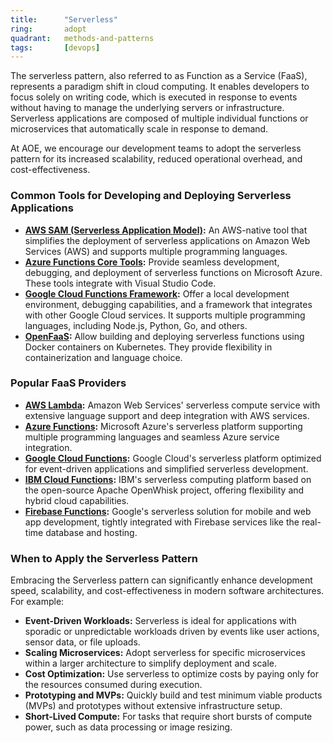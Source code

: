 ```yaml
---
title:      "Serverless"
ring:       adopt
quadrant:   methods-and-patterns
tags:       [devops]
---
```


The serverless pattern, also referred to as Function as a Service (FaaS), represents a paradigm shift in cloud computing. It enables developers to focus solely on writing code, which is executed in response to events without having to manage the underlying servers or infrastructure. Serverless applications are composed of multiple individual functions or microservices that automatically scale in response to demand.

At AOE, we encourage our development teams to adopt the serverless pattern for its increased scalability, reduced operational overhead, and cost-effectiveness.

### Common Tools for Developing and Deploying Serverless Applications

- **[AWS SAM (Serverless Application Model)](https://aws.amazon.com/serverless/sam/):** An AWS-native tool that simplifies the deployment of serverless applications on Amazon Web Services (AWS) and supports multiple programming languages.
- **[Azure Functions Core Tools](https://github.com/Azure/azure-functions-core-tools/):** Provide seamless development, debugging, and deployment of serverless functions on Microsoft Azure. These tools integrate with Visual Studio Code.
- **[Google Cloud Functions Framework](https://cloud.google.com/functions/docs/functions-framework/):** Offer a local development environment, debugging capabilities, and a framework that integrates with other Google Cloud services. It supports multiple programming languages, including Node.js, Python, Go, and others.
- **[OpenFaaS](https://www.openfaas.com/):** Allow building and deploying serverless functions using Docker containers on Kubernetes. They provide flexibility in containerization and language choice.

### Popular FaaS Providers

- **[AWS Lambda](https://aws.amazon.com/lambda/):** Amazon Web Services' serverless compute service with extensive language support and deep integration with AWS services.
- **[Azure Functions](https://azure.microsoft.com/services/functions/):** Microsoft Azure's serverless platform supporting multiple programming languages and seamless Azure service integration.
- **[Google Cloud Functions](https://cloud.google.com/functions):** Google Cloud's serverless platform optimized for event-driven applications and simplified serverless development.
- **[IBM Cloud Functions](https://www.ibm.com/cloud/functions):** IBM's serverless computing platform based on the open-source Apache OpenWhisk project, offering flexibility and hybrid cloud capabilities.
- **[Firebase Functions](https://firebase.google.com/docs/functions):** Google's serverless solution for mobile and web app development, tightly integrated with Firebase services like the real-time database and hosting.

### When to Apply the Serverless Pattern

Embracing the Serverless pattern can significantly enhance development speed, scalability, and cost-effectiveness in modern software architectures. For example:

- **Event-Driven Workloads:** Serverless is ideal for applications with sporadic or unpredictable workloads driven by events like user actions, sensor data, or file uploads.
- **Scaling Microservices:** Adopt serverless for specific microservices within a larger architecture to simplify deployment and scale.
- **Cost Optimization:** Use serverless to optimize costs by paying only for the resources consumed during execution.
- **Prototyping and MVPs:** Quickly build and test minimum viable products (MVPs) and prototypes without extensive infrastructure setup.
- **Short-Lived Compute:** For tasks that require short bursts of compute power, such as data processing or image resizing.
